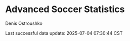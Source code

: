 # Advanced Soccer Statistics
Denis Ostroushko

<!-- gfm -->

Last successful data update: 2025-07-04 07:30:44 CST
